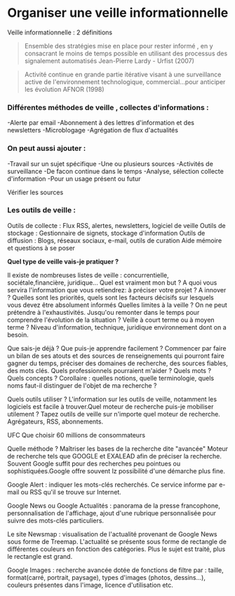 # Organiser une veille informationnelle

Veille informationnelle : 2 définitions 
> Ensemble des stratégies mise en place pour rester informé , en y consacrant le moins de temps possible en utilisant des processus des signalement automatisés			 Jean-Pierre Lardy - Urfist (2007)

> Activité continue en grande partie itérative visant à une surveillance active de l'environnement technologique, commercial...pour anticiper les évolution
 AFNOR (1998)
 
### Différentes méthodes de veille , collectes d'informations :
-Alerte par email
-Abonnement à des lettres d'information et des newsletters
-Microblogage
-Agrégation de flux d'actualités

### On peut aussi ajouter  : 
-Travail sur un sujet spécifique
-Une ou plusieurs sources
-Activités de surveillance
-De facon continue dans le temps
-Analyse, sélection collecte d'information
-Pour un usage présent ou futur

Vérifier les sources 

### Les outils de veille :
Outils de collecte : Flux RSS, alertes, newsletters, logiciel de veille
Outils de stockage : Gestionnaire de signets, stockage d'information
Outils de diffusion : Blogs, réseaux sociaux, e-mail, outils de curation 
Aide mémoire et questions à se poser

**Quel type de veille vais-je pratiquer ?**

Il existe de nombreuses listes de veille : concurrentielle, sociétale,financière, juridique...
Quel est vraiment mon but ?
A quoi vous servira l'information que vous retiendrez: à préciser votre projet ? A innover ? Quelles sont les priorités, quels sont les facteurs décisifs sur lesquels vous devez être absolument informés
Quelles limites à la veille ?
On ne peut prétendre à l'exhaustivités. Jusqu'ou remonter dans le temps pour comprendre l'évolution de la situation ? Veille à court terme ou à moyen terme ? Niveau d'information, technique, juridique environnement dont on a besoin.

Que sais-je déjà ? Que puis-je apprendre facilement ?
Commencer par faire un bilan de ses atouts et des sources de renseignements qui pourront faire gagner du temps, préciser des domaines de recherche, des sources fiables, des mots clés. Quels professionnels pourraient m'aider ?
Quels mots ? Quels concepts ? Corollaire : quelles notions, quelle terminologie, quels noms faut-il distinguer de l'objet de ma recherche ?

Quels outils utiliser ?
L'information sur les outils de veille, notamment les logiciels est facile à trouver.Quel moteur de recherche puis-je mobiliser utilement ? Tapez outils de veille sur n'importe quel moteur de recherche. Agrégateurs, RSS, abonnements.

UFC Que choisir
60 millions de consommateurs

Quelle méthode ?
Maîtriser les bases de la recherche dite "avancée"
Moteur de recherche tels que GOOGLE et EXALEAD afin de préciser la recherche. Souvent Google suffit pour des recherches peu pointues ou sophistiquées.Google offre souvent lz possibilité d'une démarche plus fine.

Google Alert : indiquer les mots-clés recherchés. Ce service informe par e-mail ou RSS qu'il se trouve sur Internet.

Google News ou Google Actualités : panorama de la presse francophone, personnalisation de l'affichage, ajout d'une rubrique personnalisée pour suivre des mots-clés particuliers.

Le site Newsmap : visualisation de l'actualité provenant de Google News sous forme de Treemap. L'actualité se présente sous forme de rectangle de différentes couleurs en fonction des catégories. Plus le sujet est traité, plus le rectangle est grand.

Google Images : recherche avancée dotée de fonctions de filtre par : taille, format(carré, portrait, paysage), types d'images (photos, dessins...), couleurs présentes dans l'image, licence d'utilisation etc. 

